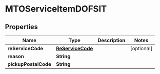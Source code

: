 
# MTOServiceItemDOFSIT

## Properties
Name | Type | Description | Notes
------------ | ------------- | ------------- | -------------
**reServiceCode** | [**ReServiceCode**](ReServiceCode.md) |  |  [optional]
**reason** | **String** |  | 
**pickupPostalCode** | **String** |  | 



